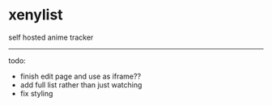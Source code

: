 # xenylist
self hosted anime tracker

________________

todo:
- finish edit page and use as iframe??
- add full list rather than just watching
- fix styling
